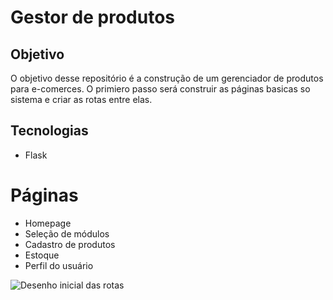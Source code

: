 # Gestor de produtos

## Objetivo

O objetivo desse repositório é a construção de um gerenciador de produtos para e-comerces.
O primiero passo será construir as páginas basicas so sistema e criar as rotas entre elas.

## Tecnologias

- Flask

# Páginas

- Homepage
- Seleção de módulos
- Cadastro de produtos
- Estoque
- Perfil do usuário

![Desenho inicial das rotas](/templates/rotas.png)

